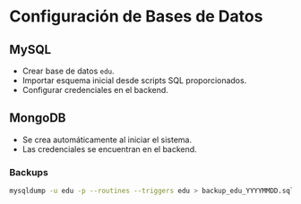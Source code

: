 # Configuración de Bases de Datos

## MySQL
- Crear base de datos `edu`.
- Importar esquema inicial desde scripts SQL proporcionados.
- Configurar credenciales en el backend.

## MongoDB
- Se crea automáticamente al iniciar el sistema.
- Las credenciales se encuentran en el backend.

### Backups
```bash
mysqldump -u edu -p --routines --triggers edu > backup_edu_YYYYMMDD.sql
```
